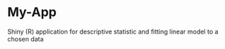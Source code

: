 # My-App
Shiny (R) application for descriptive statistic and fitting linear model to a chosen data


